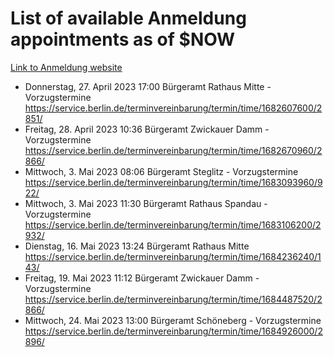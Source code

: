 # List of available Anmeldung appointments as of $NOW
[Link to Anmeldung website](https://service.berlin.de/terminvereinbarung/termin/tag.php?termin=1&anliegen[]=120686&dienstleisterlist=122210,122217,327316,122219,327312,122227,327314,122231,327346,122243,327348,122254,122252,329742,122260,329745,122262,329748,122271,327278,122273,327274,122277,327276,330436,122280,327294,122282,327290,122284,327292,122291,327270,122285,327266,122286,327264,122296,327268,150230,329760,122297,327286,122294,327284,122312,329763,122314,329775,122304,327330,122311,327334,122309,327332,317869,122281,327352,122279,329772,122283,122276,327324,122274,327326,122267,329766,122246,327318,122251,327320,122257,327322,122208,327298,122226,327300&herkunft=http%3A%2F%2Fservice.berlin.de%2Fdienstleistung%2F120686%2F)
- Donnerstag, 27. April 2023 17:00 Bürgeramt Rathaus Mitte - Vorzugstermine https://service.berlin.de/terminvereinbarung/termin/time/1682607600/2851/
- Freitag, 28. April 2023 10:36 Bürgeramt Zwickauer Damm - Vorzugstermine https://service.berlin.de/terminvereinbarung/termin/time/1682670960/2866/
- Mittwoch, 3. Mai 2023 08:06 Bürgeramt Steglitz - Vorzugstermine https://service.berlin.de/terminvereinbarung/termin/time/1683093960/922/
- Mittwoch, 3. Mai 2023 11:30 Bürgeramt Rathaus Spandau - Vorzugstermine https://service.berlin.de/terminvereinbarung/termin/time/1683106200/2932/
- Dienstag, 16. Mai 2023 13:24 Bürgeramt Rathaus Mitte https://service.berlin.de/terminvereinbarung/termin/time/1684236240/143/
- Freitag, 19. Mai 2023 11:12 Bürgeramt Zwickauer Damm - Vorzugstermine https://service.berlin.de/terminvereinbarung/termin/time/1684487520/2866/
- Mittwoch, 24. Mai 2023 13:00 Bürgeramt Schöneberg - Vorzugstermine https://service.berlin.de/terminvereinbarung/termin/time/1684926000/2896/
